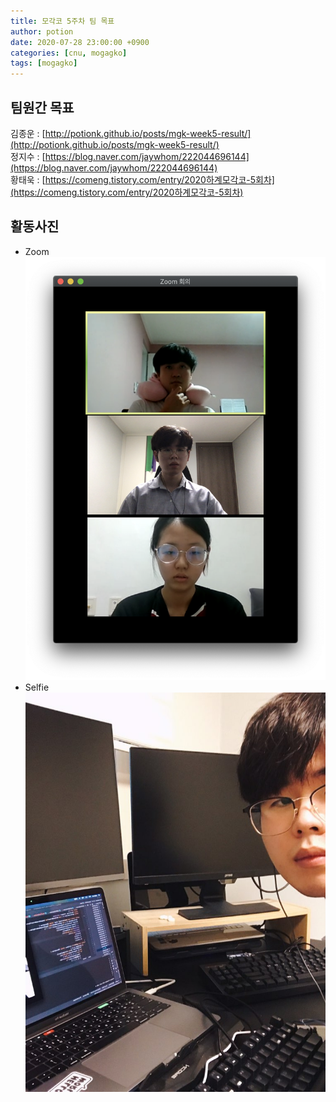 ```yaml
---
title: 모각코 5주차 팀 목표
author: potion
date: 2020-07-28 23:00:00 +0900
categories: [cnu, mogagko]
tags: [mogagko]
---
```


## 팀원간 목표

김종운 : [http://potionk.github.io/posts/mgk-week5-result/](http://potionk.github.io/posts/mgk-week5-result/)<br>
정지수 : [https://blog.naver.com/jaywhom/222044696144](https://blog.naver.com/jaywhom/222044696144)<br>
황태욱 : [https://comeng.tistory.com/entry/2020하계모각코-5회차](https://comeng.tistory.com/entry/2020하계모각코-5회차)

## 활동사진
* Zoom
![Zoom](/assets/img/mogagko/week5_zoom.png)
* Selfie
![Selfie](/assets/img/mogagko/week5_selfie.jpeg)